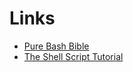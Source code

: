 # Links
- [Pure Bash Bible](https://github.com/dylanaraps/pure-bash-bible)
- [The Shell Script Tutorial](https://www.shellscript.sh/)
